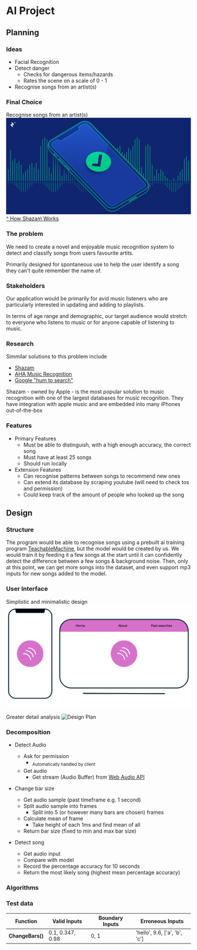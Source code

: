# AI Project

## Planning

### Ideas
- Facial Recognition
- Detect danger
    - Checks for dangerous items/hazards
    - Rates the scene on a scale of 0 - 1
- Recognise songs from an artist(s)

### Final Choice 
Recognise songs from an artist(s)
![Default Display Image](assets/MusicRecognition.png)
[^ How Shazam Works](https://bs-uploads.toptal.io/blackfish-uploads/components/blog_post_page/4086035/cover_image/regular_1708x683/cover-0220-HowShazamWork-Waldek_img-ecb571a5e6643bc9b33aed536d2f6c0e.png)

### The problem
We need to create a novel and enjoyable music recognition system to detect and classify songs from users favourite artits. 

Primarily designed for spontaneous use to help the user identify a song they can't quite remember the name of.

### Stakeholders
Our application would be primarily for avid music listeners who are particularly interested in updating and adding to playlists.

In terms of age range and demographic, our target audience would stretch to everyone who listens to music or for anyone capable of listening to music.

### Research
Simmilar solutions to this problem include
- [Shazam](https://www.shazam.com/)
- [AHA Music Recognition](https://www.aha-music.com/identify-songs-music-recognition-online)
- [Google "hum to search"](https://blog.google/products/search/hum-to-search/)

Shazam - owned by Apple - is the most popular solution to music recognition with one of the largest databases for music recognition. They have integration with apple music and are embedded into many iPhones out-of-the-box

### Features
- Primary Features
    - Must be able to distinguish, with a high enough accuracy, the correct song
    - Must have at least 25 songs 
    - Should run locally
- Extension Features
    - Can recognise patterns between songs to recommend new ones
    - Can extend its database by scraping youtube (will need to check tos and permission)
    - Could keep track of the amount of people who looked up the song

## Design
### Structure
The program would be able to recognise songs using a prebuilt ai training program [TeachableMachine](https://teachablemachine.withgoogle.com), but the model would be created by us. We would train it by feeding it a few songs at the start until it can confidently detect the difference between a few songs & background noise. Then, only at this point, we can get more songs into the dataset, and even support mp3 inputs for new songs added to the model.

### User Interface
Simplistic and minimalistic design
![Design](assets/Design.png)

Greater detail analysis 
![Design Plan](assets/Design2.png)

### Decomposition
- Detect Audio
    - Ask for permission
        - <sub>Automatically handled by client<sub>
    - Get audio
        - Get stream (Audio Buffer) from [Web Audio API](https://developer.mozilla.org/en-US/docs/Web/API/Web_Audio_API)

- Change bar size
    - Get audio sample (past timeframe e.g. 1 second)
    - Split audio sample into frames
        - Split into 5 (or however many bars are chosen) frames
    - Calculate mean of frame
        - Take height of each 1ms and find mean of all
    - Return bar size (fixed to min and max bar size)

- Detect song
    - Get audio input
    - Compare with model
    - Record the percentage accuracy for 10 seconds
    - Return the most likely song (highest mean percentage accuracy)

### Algorithms

### Test data
| Function | Valid Inputs | Boundary Inputs | Erroneous Inputs |
| -- | -- | -- | -- |
| **ChangeBars()** | 0.1, 0.347, 0.98 | 0, 1 | 'hello', 9.6, ['a', 'b', 'c'] |
